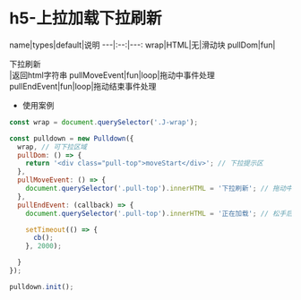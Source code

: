# h5-上拉加载下拉刷新

name|types|default|说明
---|:--:|---:
wrap|HTML|无|滑动块
pullDom|fun|<div class="pull-refresh">下拉刷新</div>|返回html字符串
pullMoveEvent|fun|loop|拖动中事件处理
pullEndEvent|fun|loop|拖动结束事件处理

- 使用案例
```js
const wrap = document.querySelector('.J-wrap');

const pulldown = new Pulldown({
  wrap, // 可下拉区域
  pullDom: () => {
    return '<div class="pull-top">moveStart</div>'; // 下拉提示区
  },
  pullMoveEvent: () => {
    document.querySelector('.pull-top').innerHTML = '下拉刷新'; // 拖动中的时间
  },
  pullEndEvent: (callback) => {
    document.querySelector('.pull-top').innerHTML = '正在加载'; // 松手后的事件 callback 可以再请求成功后调用

    setTimeout(() => {
      cb();
    }, 2000);

  }
});

pulldown.init();
```
